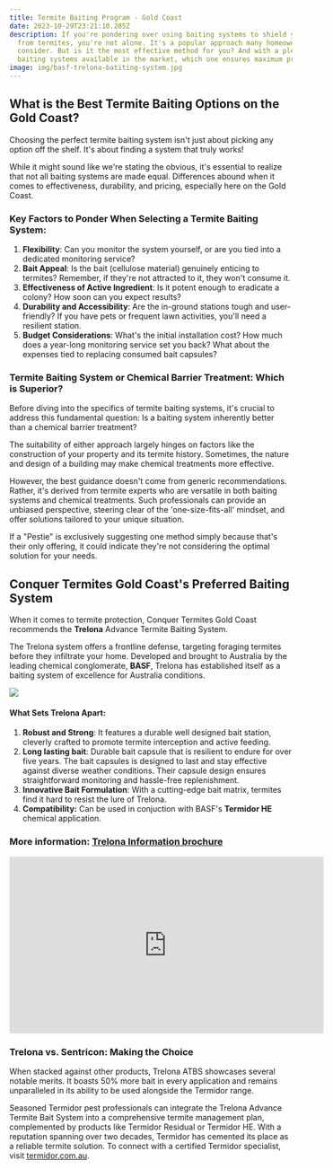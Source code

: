 ```yaml
---
title: Termite Baiting Program - Gold Coast
date: 2023-10-29T23:21:10.285Z
description: If you're pondering over using baiting systems to shield your home
  from termites, you're not alone. It's a popular approach many homeowners
  consider. But is it the most effective method for you? And with a plethora of
  baiting systems available in the market, which one ensures maximum protection?
image: img/basf-trelona-batiting-system.jpg
---
```

## What is the Best Termite Baiting Options on the Gold Coast?

Choosing the perfect termite baiting system isn't just about picking any option off the shelf. It's about finding a system that truly works!

While it might sound like we're stating the obvious, it's essential to realize that not all baiting systems are made equal. Differences abound when it comes to effectiveness, durability, and pricing, especially here on the Gold Coast.

### Key Factors to Ponder When Selecting a Termite Baiting System:

1. **Flexibility**: Can you monitor the system yourself, or are you tied into a dedicated monitoring service?
2. **Bait Appeal**: Is the bait (cellulose material) genuinely enticing to termites? Remember, if they're not attracted to it, they won't consume it.
3. **Effectiveness of Active Ingredient**: Is it potent enough to eradicate a colony? How soon can you expect results?
4. **Durability and Accessibility**: Are the in-ground stations tough and user-friendly? If you have pets or frequent lawn activities, you'll need a resilient station.
5. **Budget Considerations**: What's the initial installation cost? How much does a year-long monitoring service set you back? What about the expenses tied to replacing consumed bait capsules?

### Termite Baiting System or Chemical Barrier Treatment: Which is Superior?

Before diving into the specifics of termite baiting systems, it's crucial to address this fundamental question: Is a baiting system inherently better than a chemical barrier treatment?

The suitability of either approach largely hinges on factors like the construction of your property and its termite history. Sometimes, the nature and design of a building may make chemical treatments more effective.

However, the best guidance doesn't come from generic recommendations. Rather, it's derived from termite experts who are versatile in both baiting systems and chemical treatments. Such professionals can provide an unbiased perspective, steering clear of the 'one-size-fits-all' mindset, and offer solutions tailored to your unique situation. 

If a "Pestie" is exclusively suggesting one method simply because that's their only offering, it could indicate they're not considering the optimal solution for your needs.

## Conquer Termites Gold Coast's Preferred Baiting System

When it comes to termite protection, Conquer Termites Gold Coast recommends the **Trelona** Advance Termite Baiting System.

The Trelona system offers a frontline defense, targeting foraging termites before they infiltrate your home. Developed and brought to Australia by the leading chemical conglomerate, **BASF**, Trelona has established itself as a baiting system of excellence for Australia conditions.

![](img/trelona-baiting-system.jpg)

#### What Sets Trelona Apart:

1. **Robust and Strong**: It features a durable well designed bait station, cleverly crafted to promote termite interception and active feeding.
2. **Long lasting bait**: Durable bait capsule that is resilient to endure for over five years. The bait capsules is designed to last  and stay effective against diverse weather conditions. Their capsule design ensures straightforward monitoring and hassle-free replenishment.
3. **Innovative Bait Formulation**: With a cutting-edge bait matrix, termites find it hard to resist the lure of Trelona.
4. **Compatibility:** Can be used in conjuction with BASF's **Termidor HE** chemical application. 

### More information: [Trelona Information brochure](https://pest-control.basf.com.au/sites/basf.com.au/files/2023-08/214037_PSS_Trelona_Fact_Sheet_Update_Jul23_WEB_v3.pdf)

<iframe width="560" height="315" src="https://www.youtube.com/embed/0XtxOUnOzd0?si=NNnSBAx0sIrNIHYp" title="YouTube video player" frameborder="0" allow="accelerometer; autoplay; clipboard-write; encrypted-media; gyroscope; picture-in-picture; web-share" allowfullscreen></iframe>

### Trelona vs. Sentricon: Making the Choice

When stacked against other products, Trelona ATBS showcases several notable merits. It boasts 50% more bait in every application and remains unparalleled in its ability to be used alongside the Termidor range.

Seasoned Termidor pest professionals can integrate the Trelona Advance Termite Bait System into a comprehensive termite management plan, complemented by products like Termidor Residual or Termidor HE. With a reputation spanning over two decades, Termidor has cemented its place as a reliable termite solution. To connect with a certified Termidor specialist, visit [termidor.com.au](https://www.termidor.com.au/).